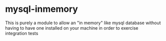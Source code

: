 # mysql-inmemory
This is purely a module to allow an "in memory" like mysql database without having to have one installed on your machine in order to exercise integration tests
